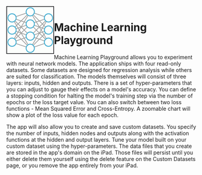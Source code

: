 <img src="/images/mlplayground-app-icon.png" align="left" />

# Machine Learning Playground

Machine Learning Playground allows you to experiment with neural network models. The application ships with four read-only datasets. Some datasets are designed for regression analysis while others are suited for classification.  The models themselves will consist of three layers: inputs, hidden and outputs. There is a set of hyper-parameters that you can adjust to gauge their effects on a model's accuracy. You can define a stopping condition for halting the model's training step via the number of epochs or the loss target value. You can also switch between two loss functions - Mean Squared Error and Cross-Entropy. A zoomable chart will show a plot of the loss value for each epoch.

The app will also allow you to create and save custom datasets. You specify the number of inputs, hidden nodes and outputs along with the activation functions at the hidden and output layers. Tune your model built on your custom dataset using the hyper-parameters. The data files that you create are stored in the app's domain on the iPad. Those files will persist until you either delete them yourself using the delete feature on the Custom Datasets page, or you remove the app entirely from your iPad.
